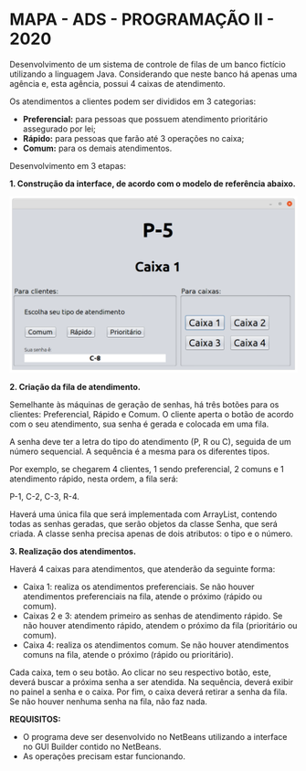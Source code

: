 # MAPA - ADS - PROGRAMAÇÃO II - 2020

Desenvolvimento de um sistema de controle de filas de um banco fictício utilizando a linguagem Java. Considerando que neste banco há apenas uma agência e, esta agência, possui 4 caixas de atendimento.
 
Os atendimentos a clientes podem ser divididos em 3 categorias:

- **Preferencial:** para pessoas que possuem atendimento prioritário assegurado por lei;
- **Rápido:** para pessoas que farão até 3 operações no caixa;
- **Comum:** para os demais atendimentos.

Desenvolvimento em 3 etapas:

**1. Construção da interface, de acordo com o modelo de referência abaixo.**

![Interface de referência](/docs/screenshot.png)

**2. Criação da fila de atendimento.**

Semelhante às máquinas de geração de senhas, há três botões para os clientes: Preferencial, Rápido e Comum. O cliente aperta o botão de acordo com o seu atendimento, sua senha é gerada e colocada em uma fila.

A senha deve ter a letra do tipo do atendimento (P, R ou C), seguida de um número sequencial. A sequência é a mesma para os diferentes tipos.

Por exemplo, se chegarem 4 clientes, 1 sendo preferencial, 2 comuns e 1 atendimento rápido, nesta ordem, a fila será:

P-1, C-2, C-3, R-4.

Haverá uma única fila que será implementada com ArrayList, contendo todas as senhas geradas, que serão objetos da classe Senha, que será criada.
A classe senha precisa apenas de dois atributos: o tipo e o número.

**3. Realização dos atendimentos.**

Haverá 4 caixas para atendimentos, que atenderão da seguinte forma:

- Caixa 1: realiza os atendimentos preferenciais. Se não houver atendimentos preferenciais na fila, atende o próximo (rápido ou comum).
- Caixas 2 e 3: atendem primeiro as senhas de atendimento rápido. Se não houver atendimento rápido, atendem o próximo da fila (prioritário ou comum).
- Caixa 4: realiza os atendimentos comum. Se não houver atendimentos comuns na fila, atende o próximo (rápido ou prioritário).

Cada caixa, tem o seu botão. Ao clicar no seu respectivo botão, este, deverá buscar a próxima senha a ser atendida. Na sequência, deverá exibir no painel a senha e o caixa. Por fim, o caixa deverá retirar a senha da fila. Se não houver nenhuma senha na fila, não faz nada.

**REQUISITOS:**
- O programa deve ser desenvolvido no NetBeans utilizando a interface no GUI Builder contido no NetBeans.
- As operações precisam estar funcionando.
